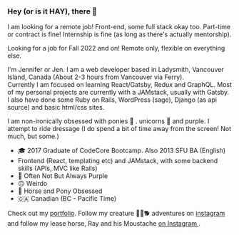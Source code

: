 ### Hey (or is it HAY), there 👋

I am looking for a remote job! Front-end, some full stack okay too. Part-time or contract is fine! Internship is fine (as long as there's actually mentorship).

Looking for a job for Fall 2022 and on! Remote only, flexible on everything else. 

I'm Jennifer or Jen. I am a web developer based in Ladysmith, Vancouver Island, Canada (About 2-3 hours from Vancouver via Ferry).  
Currently I am focused on learning React/Gatsby, Redux and GraphQL. Most of my personal projects are currently with a JAMstack, usually with Gatsby. I also have done some Ruby on Rails, WordPress (sage), Django (as api source) and basic html/css sites.

I am non-ironically obsessed with ponies 🐴 . unicorns 🦄   and purple. I attempt to ride dressage (I do spend a bit of time away from the screen! Not much, but some.)

- 🎓   2017 Graduate of CodeCore Bootcamp. Also 2013 SFU BA (English)
- Frontend (React, templating etc) and JAMstack, with some backend skills (APIs, MVC like Rails)
- 💜 Often Not But Always Purple
- 🙃 Weirdo 
- 🐴 Horse and Pony Obsessed 
- 🇨🇦 Canadian (BC - Pacific Time)

Check out my [portfolio](http://www.jenniferchow.ca/). 
Follow my creature 🐴🐐🐕   adventures on [instagram](https://www.instagram.com/thejennego/) and follow my lease horse, Ray and his Moustache [on Instagram ](https://www.instagram.com/rayhorsemoustache). 
